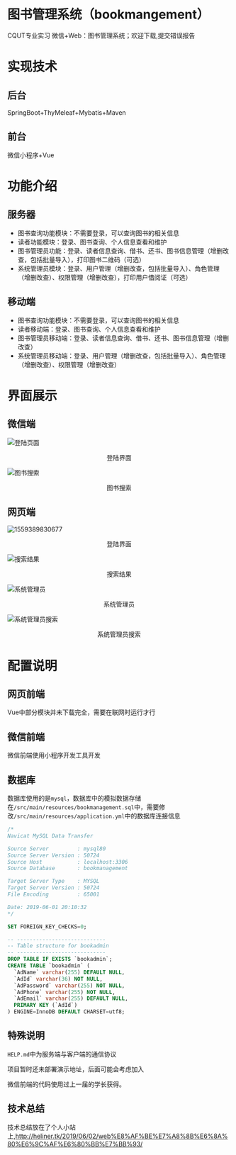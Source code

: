 # 图书管理系统（bookmangement）
CQUT专业实习 微信+Web：图书管理系统；欢迎下载,提交错误报告
# 实现技术

## 后台

SpringBoot+ThyMeleaf+Mybatis+Maven

## 前台

微信小程序+Vue

# 功能介绍

## 服务器

- 图书查询功能模块：不需要登录，可以查询图书的相关信息
- 读者功能模块：登录、图书查询、个人信息查看和维护
- 图书管理员功能：登录、读者信息查询、借书、还书、图书信息管理（增删改查，包括批量导入），打印图书二维码（可选）
- 系统管理员模块：登录、用户管理（增删改查，包括批量导入）、角色管理（增删改查）、权限管理（增删改查），打印用户借阅证（可选）

## 移动端

- 图书查询功能模块：不需要登录，可以查询图书的相关信息
- 读者移动端：登录、图书查询、个人信息查看和维护
- 图书管理员移动端：登录、读者信息查询、借书、还书、图书信息管理（增删改查）
- 系统管理员移动端：登录、用户管理（增删改查，包括批量导入）、角色管理（增删改查）、权限管理（增删改查）



# 界面展示



## 微信端



![登陆页面](./ImageForMD/1559390299307.png)

<center>登陆界面</center>

![图书搜索](./ImageForMD/1559390412395.png)

<center>图书搜索</center>



## 网页端

![1559389830677](./ImageForMD/1559389830677.png)

<center>登陆界面</center>

![搜索结果](./ImageForMD/localhost_8080_searchResult.html.png)

<center>搜索结果</center>

![系统管理员](./ImageForMD/localhost_8080_sysAdmin_.png)

<center>系统管理员</center>

![系统管理员搜索](./ImageForMD/localhost_8080_sysAdmin_adminSearchReader.html.png)

<center>系统管理员搜索</center>

# 配置说明

## 网页前端

Vue中部分模块并未下载完全，需要在联网时运行才行

## 微信前端

微信前端使用小程序开发工具开发

## 数据库

数据库使用的是`mysql`，数据库中的模拟数据存储在`/src/main/resources/bookmanagement.sql`中，需要修改`/src/main/resources/application.yml`中的数据库连接信息

```sql
/*
Navicat MySQL Data Transfer

Source Server         : mysql80
Source Server Version : 50724
Source Host           : localhost:3306
Source Database       : bookmanagement

Target Server Type    : MYSQL
Target Server Version : 50724
File Encoding         : 65001

Date: 2019-06-01 20:10:32
*/

SET FOREIGN_KEY_CHECKS=0;

-- ----------------------------
-- Table structure for bookadmin
-- ----------------------------
DROP TABLE IF EXISTS `bookadmin`;
CREATE TABLE `bookadmin` (
  `AdName` varchar(255) DEFAULT NULL,
  `AdId` varchar(36) NOT NULL,
  `AdPassword` varchar(255) NOT NULL,
  `AdPhone` varchar(255) NOT NULL,
  `AdEmail` varchar(255) DEFAULT NULL,
  PRIMARY KEY (`AdId`)
) ENGINE=InnoDB DEFAULT CHARSET=utf8;
```

## 特殊说明

`HELP.md`中为服务端与客户端的通信协议

项目暂时还未部署演示地址，后面可能会考虑加入

微信前端的代码使用过上一届的学长获得。

## 技术总结
技术总结放在了个人小站上,http://heliner.tk/2019/06/02/web%E8%AF%BE%E7%A8%8B%E6%8A%80%E6%9C%AF%E6%80%BB%E7%BB%93/
